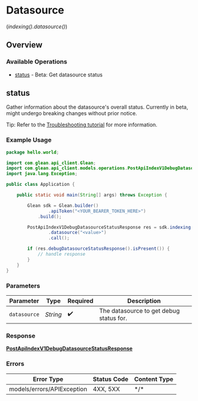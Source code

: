 # Datasource
(*indexing().datasource()*)

## Overview

### Available Operations

* [status](#status) - Beta: Get datasource status


## status

Gather information about the datasource's overall status. Currently in beta, might undergo breaking changes without prior notice.

Tip: Refer to the [Troubleshooting tutorial](https://developers.glean.com/docs/indexing_api/indexing_api_troubleshooting/) for more information.


### Example Usage

```java
package hello.world;

import com.glean.api_client.Glean;
import com.glean.api_client.models.operations.PostApiIndexV1DebugDatasourceStatusResponse;
import java.lang.Exception;

public class Application {

    public static void main(String[] args) throws Exception {

        Glean sdk = Glean.builder()
                .apiToken("<YOUR_BEARER_TOKEN_HERE>")
            .build();

        PostApiIndexV1DebugDatasourceStatusResponse res = sdk.indexing().datasource().status()
                .datasource("<value>")
                .call();

        if (res.debugDatasourceStatusResponse().isPresent()) {
            // handle response
        }
    }
}
```

### Parameters

| Parameter                               | Type                                    | Required                                | Description                             |
| --------------------------------------- | --------------------------------------- | --------------------------------------- | --------------------------------------- |
| `datasource`                            | *String*                                | :heavy_check_mark:                      | The datasource to get debug status for. |

### Response

**[PostApiIndexV1DebugDatasourceStatusResponse](../../models/operations/PostApiIndexV1DebugDatasourceStatusResponse.md)**

### Errors

| Error Type                 | Status Code                | Content Type               |
| -------------------------- | -------------------------- | -------------------------- |
| models/errors/APIException | 4XX, 5XX                   | \*/\*                      |